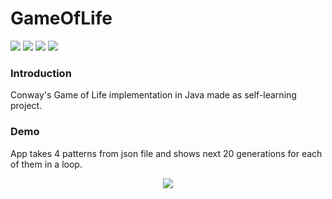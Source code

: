 # GameOfLife

[![](https://img.shields.io/badge/Java-14.0.2-brown)]()
[![](https://img.shields.io/badge/Maven-4.0.0-blue)](https://maven.apache.org/)
[![](https://img.shields.io/badge/lombok-1.18.12-yellow)](https://mvnrepository.com/artifact/org.projectlombok/lombok/1.18.12)
[![](https://img.shields.io/badge/org.json-20200518-green)](https://mvnrepository.com/artifact/org.json/json/20200518)

### Introduction

Conway's Game of Life implementation in Java made as self-learning project.

### Demo

App takes 4 patterns from json file and shows next 20 generations for each of them in a loop.

<p align="center">
<img src="GameOfLifeDemo.gif"/>
</p>
